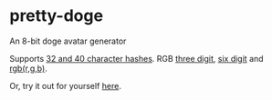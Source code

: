 pretty-doge
===========

An 8-bit doge avatar generator 

Supports [32 and 40 character hashes](https://jmatt.org/d/31c74b8acbf889e981308976a6b4f64ffc99a2b7). RGB [three digit](https://jmatt.org/d/333), [six digit](https://jmatt.org/d/235235) and [rgb(r,g,b)](https://jmatt.org/d/rgb(114,0,208)).

Or, try it out for yourself [here](http://lenards.github.io/pretty-doge/).


